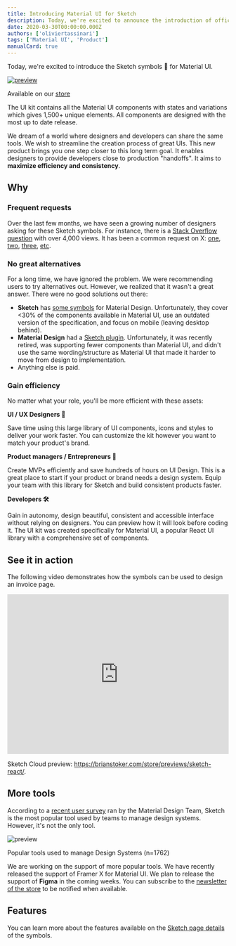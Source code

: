 ```yaml
---
title: Introducing Material UI for Sketch
description: Today, we're excited to announce the introduction of official Sketch symbols for Material UI.
date: 2020-03-30T00:00:00.000Z
authors: ['oliviertassinari']
tags: ['Material UI', 'Product']
manualCard: true
---
```


Today, we're excited to introduce the Sketch symbols 💎 for Material UI.

[![preview](/static/blog/2020-introducing-sketch/product-preview.png)](https://brianstoker.com/store/items/sketch-react/?utm_source=blog&utm_medium=blog&utm_campaign=introducing-sketch)

<p class="blog-description">Available on our <a href="https://brianstoker.com/store/items/sketch-react">store</a></p>

The UI kit contains all the Material UI components with states and variations which gives 1,500+ unique elements. All components are designed with the most up to date release.

We dream of a world where designers and developers can share the same tools. We wish to streamline the creation process of great UIs.
This new product brings you one step closer to this long term goal. It enables designers to provide developers close to production "handoffs". It aims to **maximize efficiency and consistency**.

## Why

### Frequent requests

Over the last few months, we have seen a growing number of designers asking for these Sketch symbols.
For instance, there is a [Stack Overflow question](https://stackoverflow.com/questions/38834629/material-ui-sketch-files) with over 4,000 views. It has been a common request on X: [one](https://x.com/TimoMajerski/status/1144503789619224578), [two](https://x.com/jonminori/status/1141121330156310528), [three](https://x.com/ProfessorXavior/status/1196522875706056705), [etc](https://x.com/JeffreyKaine/status/1133435042259120132).

### No great alternatives

For a long time, we have ignored the problem. We were recommending users to try alternatives out. However, we realized that it wasn't a great answer. There were no good solutions out there:

- **Sketch** has [some symbols](https://i.stack.imgur.com/vEEAA.png) for Material Design. Unfortunately, they cover <30% of the components available in Material UI, use an outdated version of the specification, and focus on mobile (leaving desktop behind).
- **Material Design** had a [Sketch plugin](https://m2.material.io/resources/theme-editor/).
  Unfortunately, it was recently retired, was supporting fewer components than Material UI, and didn't use the same wording/structure as Material UI that made it harder to move from design to implementation.
- Anything else is paid.

### Gain efficiency

No matter what your role, you'll be more efficient with these assets:

**UI / UX Designers 💅**

Save time using this large library of UI components, icons and styles to deliver your work faster. You can customize the kit however you want to match your product's brand.

**Product managers / Entrepreneurs 🧪**

Create MVPs efficiently and save hundreds of hours on UI Design. This is a great place to start if your product or brand needs a design system. Equip your team with this library for Sketch and build consistent products faster.

**Developers 🛠**

Gain in autonomy, design beautiful, consistent and accessible interface without relying on designers. You can preview how it will look before coding it.
The UI kit was created specifically for Material UI, a popular React UI library with a comprehensive set of components.

## See it in action

The following video demonstrates how the symbols can be used to design an invoice page.

<iframe style="width: 100%; max-width: 648px;" height="364" src="https://www.youtube.com/embed/DTU6r_VE2C4" frameborder="0" allow="accelerometer; autoplay; encrypted-media; gyroscope; picture-in-picture" allowfullscreen></iframe>

Sketch Cloud preview: https://brianstoker.com/store/previews/sketch-react/.

## More tools

According to a [recent user survey](https://medium.com/google-design/state-of-design-systems-2019-ff5f26ada71) ran by the Material Design Team, Sketch is the most popular tool used by teams to manage design systems. However, it's not the only tool.

![preview](/static/blog/2020-introducing-sketch/design-tools.png)

<p class="blog-description">Popular tools used to manage Design Systems (n=1762)</p>

We are working on the support of more popular tools.
We have recently released the support of Framer X for Material UI.
We plan to release the support of **Figma** in the coming weeks. You can subscribe to the [newsletter of the store](https://brianstoker.com/store/#subscribe) to be notified when available.

## Features

You can learn more about the features available on the [Sketch page details](https://brianstoker.com/store/items/sketch-react/?utm_source=blog&utm_medium=blog&utm_campaign=introducing-sketch) of the symbols.
